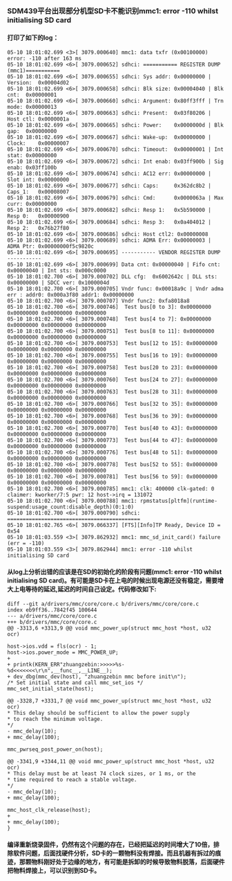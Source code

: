 ### SDM439平台出现部分机型SD卡不能识别mmc1: error -110 whilst initialising SD card
#### 打印了如下的log：
	05-10 18:01:02.699 <3>[ 3079.000640] mmc1: data txfr (0x00100000) error: -110 after 163 ms
	05-10 18:01:02.699 <6>[ 3079.000652] sdhci: =========== REGISTER DUMP (mmc1)===========
	05-10 18:01:02.699 <6>[ 3079.000655] sdhci: Sys addr: 0x00000000 | Version:  0x00004d02
	05-10 18:01:02.699 <6>[ 3079.000658] sdhci: Blk size: 0x00004040 | Blk cnt:  0x00000001
	05-10 18:01:02.699 <6>[ 3079.000660] sdhci: Argument: 0x80ff3fff | Trn mode: 0x00000013
	05-10 18:01:02.699 <6>[ 3079.000663] sdhci: Present:  0x03f80206 | Host ctl: 0x0000001a
	05-10 18:01:02.699 <6>[ 3079.000665] sdhci: Power:    0x0000000d | Blk gap:  0x00000000
	05-10 18:01:02.699 <6>[ 3079.000667] sdhci: Wake-up:  0x00000000 | Clock:    0x00000007
	05-10 18:01:02.699 <6>[ 3079.000670] sdhci: Timeout:  0x00000001 | Int stat: 0x00000000
	05-10 18:01:02.699 <6>[ 3079.000672] sdhci: Int enab: 0x03ff900b | Sig enab: 0x03ff100b
	05-10 18:01:02.699 <6>[ 3079.000674] sdhci: AC12 err: 0x00000000 | Slot int: 0x00000000
	05-10 18:01:02.699 <6>[ 3079.000677] sdhci: Caps:     0x362dc8b2 | Caps_1:   0x00008007
	05-10 18:01:02.699 <6>[ 3079.000679] sdhci: Cmd:      0x0000063a | Max curr: 0x00000000
	05-10 18:01:02.699 <6>[ 3079.000682] sdhci: Resp 1:   0x5b590000 | Resp 0:   0x00000900
	05-10 18:01:02.699 <6>[ 3079.000684] sdhci: Resp 3:   0x0a404012 | Resp 2:   0x76b27f80
	05-10 18:01:02.699 <6>[ 3079.000686] sdhci: Host ctl2: 0x00000008
	05-10 18:01:02.699 <6>[ 3079.000689] sdhci: ADMA Err: 0x00000003 | ADMA Ptr: 0x00000000f5c9820c
	05-10 18:01:02.699 <6>[ 3079.000695] ----------- VENDOR REGISTER DUMP -----------
	05-10 18:01:02.699 <6>[ 3079.000699] Data cnt: 0x00000040 | Fifo cnt: 0x00000040 | Int sts: 0x000c0000
	05-10 18:01:02.700 <6>[ 3079.000702] DLL cfg:  0x6002642c | DLL sts:  0x00000000 | SDCC ver: 0x1000004d
	05-10 18:01:02.700 <6>[ 3079.000705] Vndr func: 0x00018a9c | Vndr adma err : addr0: 0x000a3f80 addr1: 0x00000000
	05-10 18:01:02.700 <6>[ 3079.000707] Vndr func2: 0xfa8018a8
	05-10 18:01:02.700 <6>[ 3079.000746]  Test bus[0 to 3]: 0x00000000 0x00000000 0x00000000 0x00000000
	05-10 18:01:02.700 <6>[ 3079.000748]  Test bus[4 to 7]: 0x00000000 0x00000000 0x00000000 0x00000000
	05-10 18:01:02.700 <6>[ 3079.000751]  Test bus[8 to 11]: 0x00000000 0x00000000 0x00000000 0x00000000
	05-10 18:01:02.700 <6>[ 3079.000753]  Test bus[12 to 15]: 0x00000000 0x00000000 0x00000000 0x00000000
	05-10 18:01:02.700 <6>[ 3079.000755]  Test bus[16 to 19]: 0x00000000 0x00000000 0x00000000 0x00000000
	05-10 18:01:02.700 <6>[ 3079.000758]  Test bus[20 to 23]: 0x00000000 0x00000000 0x00000000 0x00000000
	05-10 18:01:02.700 <6>[ 3079.000760]  Test bus[24 to 27]: 0x00000000 0x00000000 0x00000000 0x00000000
	05-10 18:01:02.700 <6>[ 3079.000763]  Test bus[28 to 31]: 0x00000000 0x00000000 0x00000000 0x00000000
	05-10 18:01:02.700 <6>[ 3079.000766]  Test bus[32 to 35]: 0x00000000 0x00000000 0x00000000 0x00000000
	05-10 18:01:02.700 <6>[ 3079.000768]  Test bus[36 to 39]: 0x00000000 0x00000000 0x00000000 0x00000000
	05-10 18:01:02.700 <6>[ 3079.000770]  Test bus[40 to 43]: 0x00000000 0x00000000 0x00000000 0x00000000
	05-10 18:01:02.700 <6>[ 3079.000773]  Test bus[44 to 47]: 0x00000000 0x00000000 0x00000000 0x00000000
	05-10 18:01:02.700 <6>[ 3079.000776]  Test bus[48 to 51]: 0x00000000 0x00000000 0x00000000 0x00000000
	05-10 18:01:02.700 <6>[ 3079.000778]  Test bus[52 to 55]: 0x00000000 0x00000000 0x00000000 0x00000000
	05-10 18:01:02.700 <6>[ 3079.000781]  Test bus[56 to 59]: 0x00000000 0x00000000 0x00000000 0x00000000
	05-10 18:01:02.700 <6>[ 3079.000785] mmc1: clk: 400000 clk-gated: 0 claimer: kworker/7:5 pwr: 12 host->irq = 131072
	05-10 18:01:02.700 <6>[ 3079.000788] mmc1: rpmstatus[pltfm](runtime-suspend:usage_count:disable_depth)(0:1:0)
	05-10 18:01:02.700 <6>[ 3079.000790] sdhci: ===========================================
	05-10 18:01:02.765 <6>[ 3079.066337] [FTS][Info]TP Ready, Device ID = 0x54
	05-10 18:01:03.559 <3>[ 3079.862932] mmc1: mmc_sd_init_card() failure (err = -110)
	05-10 18:01:03.559 <3>[ 3079.862944] mmc1: error -110 whilst initialising SD card

#### 从log上分析出错的应该是在SD的初始化的阶段有问题(mmc1: error -110 whilst initialising SD card)。有可能是SD卡在上电的时候出现电源还没有稳定，需要增大上电等待的延迟,延迟的时间自己设定。代码修改如下:
	diff --git a/drivers/mmc/core/core.c b/drivers/mmc/core/core.c 
	index eb9ff36..7842f45 100644 
	--- a/drivers/mmc/core/core.c 
	+++ b/drivers/mmc/core/core.c 
	@@ -3313,6 +3313,9 @@ void mmc_power_up(struct mmc_host *host, u32 ocr) 
	
	host->ios.vdd = fls(ocr) - 1; 
	host->ios.power_mode = MMC_POWER_UP; 
	+ 
	+ printk(KERN_ERR"zhuangzebin:>>>>>%s-%d<<<<<<<\r\n",__func__,__LINE__); 
	+ dev_dbg(mmc_dev(host), "zhuangzebin mmc before init\n"); 
	/* Set initial state and call mmc_set_ios */ 
	mmc_set_initial_state(host); 
	
	@@ -3328,7 +3331,7 @@ void mmc_power_up(struct mmc_host *host, u32 ocr) 
	* This delay should be sufficient to allow the power supply 
	* to reach the minimum voltage. 
	*/ 
	- mmc_delay(10); 
	+ mmc_delay(100); 
	
	mmc_pwrseq_post_power_on(host); 
	
	@@ -3341,9 +3344,11 @@ void mmc_power_up(struct mmc_host *host, u32 ocr) 
	* This delay must be at least 74 clock sizes, or 1 ms, or the 
	* time required to reach a stable voltage. 
	*/ 
	- mmc_delay(10); 
	+ mmc_delay(100); 
	
	mmc_host_clk_release(host); 
	+ 
	+ mmc_delay(100); 
	}

#### 编译重新烧录固件，仍然有这个问题的存在，已经把延迟的时间增大了10倍，排除软件问题，后面找硬件分析，SD卡的一颗物料没有焊接。而且机器有拆过的痕迹，那颗物料刚好处于边缘的地方，有可能是拆卸的时候导致物料脱落，后面硬件把物料焊接上，可以识别到SD卡。